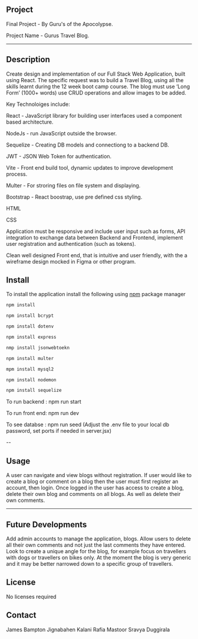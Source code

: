 ## Project

Final Project - By Guru's of the Apocolypse.

Project Name - Gurus Travel Blog.

---

## Description

Create design and implementation of our Full Stack Web Application, built using React. The specific request was to build a Travel Blog, using all the skills learnt during the 12 week boot camp course. The blog must use ‘Long Form’ (1000+ words) use CRUD operations and allow images to be added.

Key Technoloiges include:

React - JavaScript library for building user interfaces used a component based architecture.

NodeJs - run JavaScript outside the browser.

Sequelize - Creating DB models and connectiong to a backend DB.

JWT - JSON Web Token for authentication.

Vite - Front end build tool, dynamic updates to improve development process.

Multer - For stroring files on file system and displaying.

Bootstrap - React boostrap, use pre defined css styling.

HTML

CSS

Application must be responsive and include user input such as forms, API integration to exchange data between Backend and Frontend, implement user registration and authentication (such as tokens).

Clean well designed Front end, that is intuitive and user friendly, with the a wireframe design mocked in Figma or other program.

## Install

To install the application install the following using [npm](https://nodejs.org/en/learn/getting-started/an-introduction-to-the-npm-package-manager) package manager

```bash
npm install
```

```bash
npm install bcrypt
```

```bash
npm install dotenv
```

```bash
npm install express
```

```bash
nmp install jsonwebtoekn
```

```bash
npm install multer
```

```bash
mpm install mysql2
```

```bash
npm install nodemon
```

```bash
npm install sequelize
```

To run backend : npm run start

To run front end: npm run dev

To see databse : npm run seed
(Adjust the .env file to your local db password, set ports if needed in server.jsx)

--

## Usage

A user can navigate and view blogs without registration. If user would like to create a blog or comment on a blog then the user must first register an account, then login. Once logged in the user has access to create a blog, delete their own blog and comments on all blogs. As well as delete their own comments.

---

## Future Developments

Add admin accounts to manage the application, blogs.
Allow users to delete all their own comments and not just the last comments they have entered.
Look to create a unique angle for the blog, for example focus on travellers with dogs or travellers on bikes only. At the moment the blog is very generic and it may be better narrowed down to a specific group of travellers.

## License

No licenses required

## Contact

James Bampton
Jignabahen Kalani
Rafia Mastoor
Sravya Duggirala
